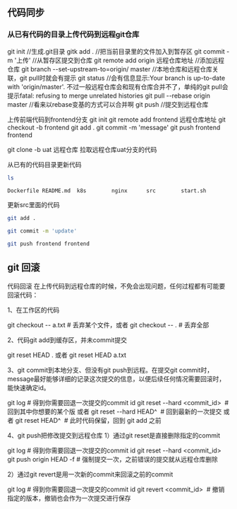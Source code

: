 ## 代码同步
### 从已有代码的目录上传代码到远程git仓库
git init //生成.git目录
gitk  add . //把当前目录里的文件加入到暂存区
git commit -m '上传' //从暂存区提交到仓库
git remote add origin 远程仓库地址 //添加远程仓库
git branch --set-upstream-to=origin/<branch> master //本地仓库和远程仓库关联，git pull时就会有提示
git status //会有信息显示:Your branch is up-to-date with 'origin/master'.
不过一般远程仓库会和现有仓库合并不了，单纯的git pull会提示fatal: refusing to merge unrelated histories
git pull --rebase origin master //看来以rebase变基的方式可以合并啊
git push	 //提交到远程仓库

上传前端代码到frontend分支
git init 
git remote add frontend  远程仓库地址
git  checkout -b frontend
git add .
git commit -m 'message'
git push frontend frontend 

git clone -b uat 远程仓库
拉取远程仓库uat分支的代码


从已有的代码目录更新代码
```sh
ls 
```
```sh
Dockerfile README.md  k8s        nginx      src        start.sh
```
更新src里面的代码

```sh
git add .
```
```sh
git commit -m 'update'
```
```sh
git push frontend frontend
```

## git 回滚
代码回滚
在上传代码到远程仓库的时候，不免会出现问题，任何过程都有可能要回滚代码：

1、在工作区的代码

git checkout -- a.txt   # 丢弃某个文件，或者
git checkout -- .       # 丢弃全部

2、代码git add到缓存区，并未commit提交

git reset HEAD .  或者
git reset HEAD a.txt


3、git commit到本地分支、但没有git push到远程。在提交git commit时，message最好能够详细的记录这次提交的信息，以便后续任何情况需要回滚时，能快速确定id。

git log # 得到你需要回退一次提交的commit id
git reset --hard <commit_id>  # 回到其中你想要的某个版
或者
git reset --hard HEAD^  # 回到最新的一次提交
或者
git reset HEAD^  # 此时代码保留，回到 git add 之前

4、git push把修改提交到远程仓库
1）通过git reset是直接删除指定的commit

git log # 得到你需要回退一次提交的commit id
git reset --hard <commit_id>
git push origin HEAD -f # 强制提交一次，之前错误的提交就从远程仓库删除

2）通过git revert是用一次新的commit来回滚之前的commit

git log # 得到你需要回退一次提交的commit id
git revert <commit_id>  # 撤销指定的版本，撤销也会作为一次提交进行保存
